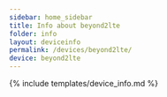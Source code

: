 ```yaml
---
sidebar: home_sidebar
title: Info about beyond2lte
folder: info
layout: deviceinfo
permalink: /devices/beyond2lte/
device: beyond2lte
---
```

{% include templates/device_info.md %}
